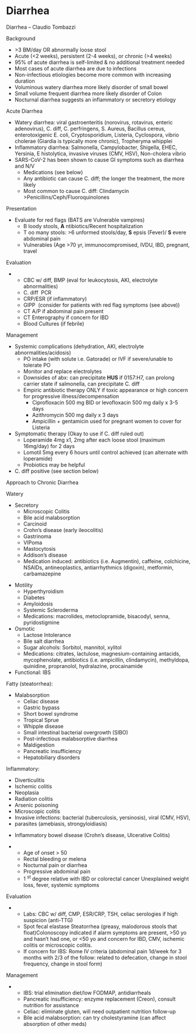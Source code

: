 # Diarrhea

Diarrhea – Claudio Tombazzi

Background

-   \>3 BM/day OR abnormally loose stool
-   Acute (\<2 weeks), persistent (2-4 weeks), or chronic (>4 weeks)
-   95% of acute diarrhea is self-limited & no additional treatment
    needed
-   Most cases of acute diarrhea are due to infections
-   Non-infectious etiologies become more common with increasing
    duration
-   Voluminous watery diarrhea more likely disorder of small bowel
-   Small volume frequent diarrhea more likely disorder of Colon
-   Nocturnal diarrhea suggests an inflammatory or secretory etiology

Acute Diarrhea

-   Watery diarrhea: viral gastroenteritis (norovirus, rotavirus,
    enteric adenovirus), C. diff, C. perfringens, S. Aureus, Bacillus
    cereus, enterotoxigenic E. coli, Cryptosporidium, Listeria,
    Cyclospora, vibrio cholerae (Giardia is typically more chronic),
    Tropheryma whipplei
-   Inflammatory diarrhea: Salmonella, Campylobacter, Shigella, EHEC,
    Yersinia, E histolytica, invasive viruses (CMV, HSV), Non-cholera
    vibrio
-   SARS-CoV-2 has been shown to cause GI symptoms such as diarrhea and
    N/V
    -   Medications (see below)
    -   Any antibiotic can cause C. diff; the longer the treatment, the
        more likely
    -   Most common to cause C. diff:
        Clindamycin >Penicillins/Ceph/Fluoroquinolones

Presentation

-   Evaluate for red flags (BATS are Vulnerable vampires)
    -   B
        loody stools, **A** ntibiotics/Recent hospitalization
    -   T
        oo many stools: >6 unformed stools/day, **S** epsis (Fever)/
        **S** evere abdominal pain
    -   Vulnerables
        (Age >70 yr, immunocompromised, IVDU, IBD, pregnant, travel

Evaluation

-   -   CBC w/ diff, BMP (eval for leukocytosis, AKI, electrolyte
        abnormalities)
    -   C. diff  PCR
    -   CRP/ESR (if inflammatory)
    -   GIPP  (consider for patients with red flag symptoms (see above))
    -   CT A/P if abdominal pain present
    -   CT Enterography if concern for IBD
    -   Blood Cultures (if febrile)

Management

-   Systemic complications (dehydration, AKI, electrolyte
    abnormalities/acidosis)
    -   PO intake (with solute i.e. Gatorade) or IVF if severe/unable to
        tolerate PO
    -   Monitor and replace electrolytes
    -   Downsides of abx: can precipitate **HUS** if 0157:H7, can
        prolong carrier state if salmonella, can precipitate C. diff
    -   Empiric antibiotic therapy ONLY if toxic appearance or high
        concern for progressive illness/decompensation
        -   Ciprofloxacin 500 mg BID or levofloxacin 500 mg daily x 3-5
            days
        -   Azithromycin 500 mg daily x 3 days
        -   Ampicillin + gentamicin used for pregnant women to cover for
            Listeria
-   Symptomatic therapy (Okay to use if C. diff ruled out)
    -   Loperamide 4mg x1, 2mg after each loose stool (maximum 16mg/day)
        for 2 days
    -   Lomotil 5mg every 6 hours until control achieved (can alternate
        with loperamide)
    -   Probiotics may be helpful
-   C. diff positive (see section below)

Approach to Chronic Diarrhea

Watery

-   Secretory
    -   Microscopic Colitis
    -   Bile acid malabsorption
    -   Carcinoid
    -   Crohn’s disease (early ileocolitis)
    -   Gastrinoma
    -   VIPoma
    -   Mastocytosis
    -   Addison’s disease
    -   Medication induced: antibiotics (i.e. Augmentin), caffeine,
        colchicine, NSAIDs, antineoplastics, antiarrhythmics (digoxin),
        metformin, carbamazepine

<!-- -->

-   Motility
    -   Hyperthyroidism
    -   Diabetes
    -   Amyloidosis
    -   Systemic Scleroderma
    -   Medications: macrolides, metoclopramide, bisacodyl, senna,
        pyridostigmine
-   Osmotic
    -   Lactose Intolerance
    -   Bile salt diarrhea
    -   Sugar alcohols: Sorbitol, mannitol, xylitol
    -   Medications: citrates, lactulose, magnesium-containing antacids,
        mycophenolate, antibiotics (i.e. ampicillin, clindamycin),
        methyldopa, quinidine, propranolol, hydralazine, procainamide
-   Functional: IBS

Fatty (steatorrhea): ​​​​​​​

-   Malabsorption
    -   Celiac disease
    -   Gastric bypass
    -   Short bowel syndrome
    -   Tropical Sprue
    -   Whipple disease
    -   Small intestinal bacterial overgrowth (SIBO)
    -   Post-infectious malabsorptive diarrhea
    -   Maldigestion
    -   Pancreatic insufficiency
    -   Hepatobiliary disorders

Inflammatory:

-   Diverticulitis
-   Ischemic colitis
-   Neoplasia
-   Radiation colitis
-   Arsenic poisoning
-   Microscopic colitis
-   Invasive infections: bacterial (tuberculosis, yersinosis), viral
    (CMV, HSV),
-   parasites (amebiasis, strongyloidiasis)

<!-- -->

-   Inflammatory bowel disease (Crohn’s disease, Ulcerative Colitis)

<!-- -->

-   -   Age of onset > 50
    -   Rectal bleeding or melena
    -   Nocturnal pain or diarrhea
    -   Progressive abdominal pain
    -   1 <sup>st</sup> degree relative with IBD or colorectal cancer
        Unexplained weight loss, fever, systemic symptoms

Evaluation

-   -   Labs: CBC w/ diff, CMP, ESR/CRP, TSH, celiac serologies if high
        suspicion (anti-TTG)
    -   Spot fecal elastase Steatorrhea (greasy, malodorous stools that
        float)Colonoscopy indicated if alarm symptoms are present, >50
        yo and hasn’t had one, or \<50 yo and concern for IBD, CMV,
        ischemic colitis or microscopic colitis.
    -   If concern for IBS: Rome IV criteria (abdominal pain 1d/week for
        3 months with 2/3 of the follow: related to defecation, change
        in stool frequency, change in stool form)

Management

-   -   IBS: trial elimination diet/low FODMAP, antidiarrheals
    -   Pancreatic insufficiency: enzyme replacement (Creon), consult
        nutrition for assistance
    -   Celiac: eliminate gluten, will need outpatient nutrition
        follow-up
    -   Bile acid malabsorption: can try cholestyramine (can affect
        absorption of other meds)
